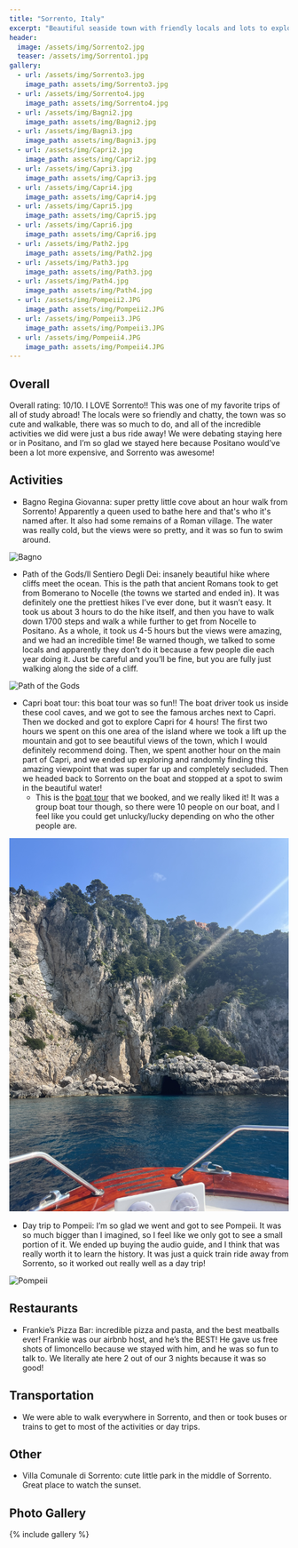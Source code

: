 ```yaml
---
title: "Sorrento, Italy"
excerpt: "Beautiful seaside town with friendly locals and lots to explore."
header:
  image: /assets/img/Sorrento2.jpg
  teaser: /assets/img/Sorrento1.jpg
gallery:
  - url: /assets/img/Sorrento3.jpg
    image_path: assets/img/Sorrento3.jpg
  - url: /assets/img/Sorrento4.jpg
    image_path: assets/img/Sorrento4.jpg
  - url: /assets/img/Bagni2.jpg
    image_path: assets/img/Bagni2.jpg
  - url: /assets/img/Bagni3.jpg
    image_path: assets/img/Bagni3.jpg
  - url: /assets/img/Capri2.jpg
    image_path: assets/img/Capri2.jpg
  - url: /assets/img/Capri3.jpg
    image_path: assets/img/Capri3.jpg
  - url: /assets/img/Capri4.jpg
    image_path: assets/img/Capri4.jpg
  - url: /assets/img/Capri5.jpg
    image_path: assets/img/Capri5.jpg
  - url: /assets/img/Capri6.jpg
    image_path: assets/img/Capri6.jpg
  - url: /assets/img/Path2.jpg
    image_path: assets/img/Path2.jpg
  - url: /assets/img/Path3.jpg
    image_path: assets/img/Path3.jpg
  - url: /assets/img/Path4.jpg
    image_path: assets/img/Path4.jpg
  - url: /assets/img/Pompeii2.JPG
    image_path: assets/img/Pompeii2.JPG
  - url: /assets/img/Pompeii3.JPG
    image_path: assets/img/Pompeii3.JPG
  - url: /assets/img/Pompeii4.JPG
    image_path: assets/img/Pompeii4.JPG
---
```


## Overall
Overall rating: 10/10. I LOVE Sorrento!! This was one of my favorite trips of all of study abroad! The locals were so friendly and chatty, the town was so cute and walkable, there was so much to do, and all of the incredible activities we did were just a bus ride away! We were debating staying here or in Positano, and I’m so glad we stayed here because Positano would’ve been a lot more expensive, and Sorrento was awesome! 

## Activities
* Bagno Regina Giovanna: super pretty little cove about an hour walk from Sorrento! Apparently a queen used to bathe here and that's who it's named after. It also had some remains of a Roman village. The water was really cold, but the views were so pretty, and it was so fun to swim around.

![Bagno](/assets/img/Bagni1.jpg)

* Path of the Gods/Il Sentiero Degli Dei: insanely beautiful hike where cliffs meet the ocean. This is the path that ancient Romans took to get from Bomerano to Nocelle (the towns we started and ended in). It was definitely one the prettiest hikes I’ve ever done, but it wasn’t easy. It took us about 3 hours to do the hike itself, and then you have to walk down 1700 steps and walk a while further to get from Nocelle to Positano. As a whole, it took us 4-5 hours but the views were amazing, and we had an incredible time! Be warned though, we talked to some locals and apparently they don’t do it because a few people die each year doing it. Just be careful and you’ll be fine, but you are fully just walking along the side of a cliff.

![Path of the Gods](/assets/img/pathgods1.jpg)

* Capri boat tour: this boat tour was so fun!! The boat driver took us inside these cool caves, and we got to see the famous arches next to Capri. Then we docked and got to explore Capri for 4 hours! The first two hours we spent on this one area of the island where we took a lift up the mountain and got to see beautiful views of the town, which I would definitely recommend doing. Then, we spent another hour on the main part of Capri, and we ended up exploring and randomly finding this amazing viewpoint that was super far up and completely secluded. Then we headed back to Sorrento on the boat and stopped at a spot to swim in the beautiful water!
  * This is the [boat tour](https://www.viator.com/tours/Sorrento/Capri-Boat-Tour-for-Small-Groups-from-Sorrento/d947-136733P1) that we booked, and we really liked it! It was a group boat tour though, so there were 10 people on our boat, and I feel like you could get unlucky/lucky depending on who the other people are. 

![Capri](/assets/img/Capri1.jpg)

* Day trip to Pompeii: I’m so glad we went and got to see Pompeii. It was so much bigger than I imagined, so I feel like we only got to see a small portion of it. We ended up buying the audio guide, and I think that was really worth it to learn the history. It was just a quick train ride away from Sorrento, so it worked out really well as a day trip!

![Pompeii](/assets/img/Pompeii1.JPG)

## Restaurants
* Frankie’s Pizza Bar: incredible pizza and pasta, and the best meatballs ever! Frankie was our airbnb host, and he’s the BEST! He gave us free shots of limoncello because we stayed with him, and he was so fun to talk to. We literally ate here 2 out of our 3 nights because it was so good!

## Transportation
* We were able to walk everywhere in Sorrento, and then or took buses or trains to get to most of the activities or day trips.

## Other
* Villa Comunale di Sorrento: cute little park in the middle of Sorrento. Great place to watch the sunset. 

## Photo Gallery
{% include gallery %}

